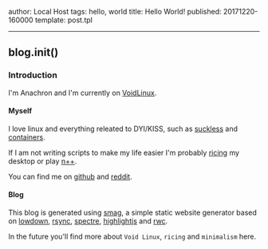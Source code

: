 author: Local Host
tags: hello, world
title: Hello World!
published: 20171220-160000
template: post.tpl

---

## blog.init()

### Introduction

I'm Anachron and I'm currently on [VoidLinux](https://www.voidlinux.eu/).

#### Myself

I love linux and everything releated to DYI/KISS, such as [suckless](https://suckless.org/) and [containers](https://github.com/arachsys/containers).

If I am not writing scripts to make my life easier I'm probably [ricing](https://www.reddit.com/r/unixporn) my desktop or play [n++](http://www.nplusplus.org/).

You can find me on [github](https://github.com/Anachron) and [reddit](https://www.reddit.com/user/AnachronGuy).

#### Blog

This blog is generated using [smag](https://github.com/Anachron/smag), a simple static website generator based on [lowdown](https://kristaps.bsd.lv/lowdown/), [rsync](https://rsync.samba.org/), [spectre](https://picturepan2.github.io/spectre/), [highlightjs](https://highlightjs.org/) and [rwc](https://github.com/chneukirchen/rwc).

In the future you'll find more about `Void Linux`, `ricing`  and `minimalism` here.
